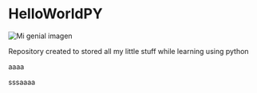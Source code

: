 # HelloWorldPY
![Mi genial imagen](Assets/codye.png)

Repository created to stored all my little stuff while learning using python

aaaa

sssaaaa
